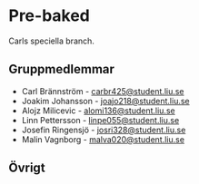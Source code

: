 # Pre-baked
Carls speciella branch. 

## Gruppmedlemmar
* Carl Brännström - carbr425@student.liu.se
* Joakim Johansson - joajo218@student.liu.se									
* Alojz Milicevic - alomi136@student.liu.se										
* Linn Pettersson - linpe055@student.liu.se									
* Josefin Ringensjö - josri328@student.liu.se 							
* Malin Vagnborg - malva020@student.liu.se									

## Övrigt
